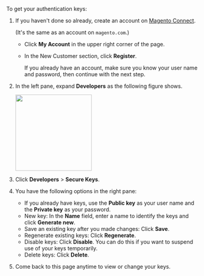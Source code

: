 <div markdown="1">

To get your authentication keys:

1.	If you haven't done so already, create an account on <a href="http://www.magentocommerce.com/magento-connect">Magento Connect</a>.

	(It's the same as an account on `magento.com`.)

	*	Click **My Account** in the upper right corner of the page.
	*	In the New Customer section, click **Register**.

		If you already have an account, make sure you know your user name and password, then continue with the next step.

2.	In the left pane, expand **Developers** as the following figure shows.

	<img src="{{ site.baseurl }}common/images/connect_keys1.png" width="200px">

3.	Click **Developers** > **Secure Keys**.
4.	You have the following options in the right pane:

	*	If you already have keys, use the **Public key** as your user name and the **Private key** as your password.
	*	New key: In the **Name** field, enter a name to identify the keys and click **Generate new**.
	*	Save an existing key after you made changes: Click **Save**.
	*	Regenerate existing keys: Click **Regenerate**. 
	*	Disable keys: Click **Disable**. You can do this if you want to suspend use of your keys temporarily.
	*	Delete keys: Click **Delete**.

5.	Come back to this page anytime to view or change your keys.